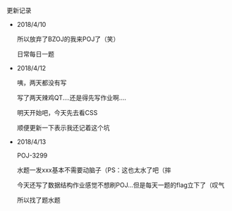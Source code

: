 更新记录

- 2018/4/10 

  所以放弃了BZOJ的我来POJ了（笑）

  日常每日一题

- 2018/4/12

  咦，两天都没有写

  写了两天辣鸡QT....还是得先写作业啊....

  明天开始吧，今天先去看CSS

  顺便更新一下表示我还记着这个坑

- 2018/4/13

  POJ-3299

  水题一发xxx基本不需要动脑子（PS：这也太水了吧（摔

  今天还写了数据结构作业感觉不想刷POJ...但是每天一题的flag立下了（叹气

  所以找了题水题


